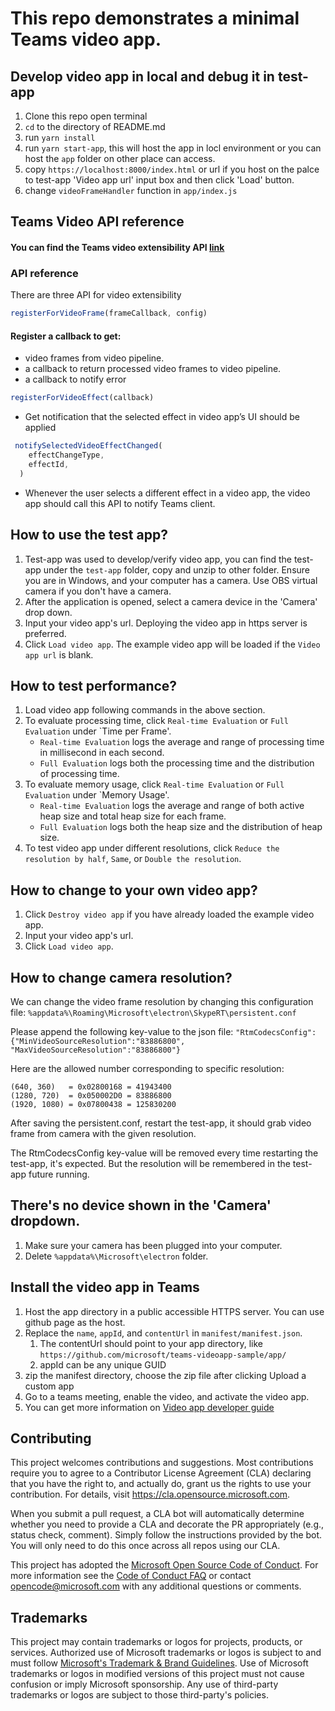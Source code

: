 # This repo demonstrates a minimal Teams video app.

## Develop video app in local and debug it in test-app

1. Clone this repo open terminal
2. `cd` to the directory of README.md
3. run `yarn install`
4. run `yarn start-app`, this will host the app in locl environment or you can host the `app` folder on other place can access.
5. copy `https://localhost:8000/index.html` or url if you host on the palce to test-app 'Video app url' input box and then click 'Load' button.
6. change `videoFrameHandler` function in `app/index.js`


## Teams Video API reference
#### You can find the Teams video extensibility API [link](https://github.com/OfficeDev/microsoft-teams-library-js/blob/master/src/public/video.ts)

### API reference
There are three API for video extensibility
```javascript
registerForVideoFrame(frameCallback, config) 
```
#### Register a callback to get: 
- video frames from video pipeline.
- a callback to return processed video frames to video pipeline. 
- a callback to notify error 

```javascript
registerForVideoEffect(callback)
```
- Get notification that the selected effect in video app’s UI should be applied
```javascript
 notifySelectedVideoEffectChanged(
    effectChangeType,
    effectId,
  ) 
  ```
  - Whenever the user selects a different effect in a video app, the video app should call this API to notify Teams client. 
## How to use the test app?

1. Test-app was used to develop/verify video app, you can find the test-app under the `test-app` folder, copy and unzip to other folder. Ensure you are in Windows, and your computer has a camera. Use OBS virtual camera if you don't have a camera.
2. After the application is opened, select a camera device in the 'Camera' drop down.
3. Input your video app's url. Deploying the video app in https server is preferred.
4. Click `Load video app`. The example video app will be loaded if the `Video app url` is blank.

## How to test performance?

1. Load video app following commands in the above section.
2. To evaluate processing time, click `Real-time Evaluation` or `Full Evaluation` under `Time per Frame'. 
    - `Real-time Evaluation` logs the average and range of processing time in millisecond in each second.
    - `Full Evaluation` logs both the processing time and the distribution of processing time.
3. To evaluate memory usage, click `Real-time Evaluation` or `Full Evaluation` under `Memory Usage'. 
    - `Real-time Evaluation` logs the average and range of both active heap size and total heap size for each frame.
    - `Full Evaluation` logs both the heap size and the distribution of heap size.
4. To test video app under different resolutions, click `Reduce the resolution by half`, `Same`, or `Double the resolution`. 


## How to change to your own video app?

1. Click `Destroy video app` if you have already loaded the example video app.
2. Input your video app's url.
3. Click `Load video app`.

## How to change camera resolution?

We can change the video frame resolution by changing this configuration file: `%appdata%\Roaming\Microsoft\electron\SkypeRT\persistent.conf`

Please append the following key-value to the json file: `"RtmCodecsConfig": {"MinVideoSourceResolution":"83886800", "MaxVideoSourceResolution":"83886800"}`

Here are the allowed number corresponding to specific resolution:

```
(640, 360)   = 0x02800168 = 41943400
(1280, 720)  = 0x050002D0 = 83886800
(1920, 1080) = 0x07800438 = 125830200
```

After saving the persistent.conf, restart the test-app, it should grab video frame from camera with the given resolution.
 
The RtmCodecsConfig key-value will be removed every time restarting the test-app, it's expected. But the resolution will be remembered in the test-app future running.

## There's no device shown in the 'Camera' dropdown.

1. Make sure your camera has been plugged into your computer.
2. Delete `%appdata%\Microsoft\electron` folder.
## Install the video app in Teams
1. Host the app directory in a public accessible HTTPS server. You can use github page as the host.
2. Replace the `name`, `appId`, and `contentUrl` in `manifest/manifest.json`.
    1. The contentUrl should point to your app directory, like `https://github.com/microsoft/teams-videoapp-sample/app/`
    2. appId can be any unique GUID
3. zip the manifest directory, choose the zip file after clicking Upload a custom app
4. Go to a teams meeting, enable the video, and activate the video app.
5. You can get more information on [Video app developer guide](https://github.com/microsoft/teams-videoapp-sample/wiki/Teams-Video-App-Developer-Guide)


## Contributing

This project welcomes contributions and suggestions.  Most contributions require you to agree to a
Contributor License Agreement (CLA) declaring that you have the right to, and actually do, grant us
the rights to use your contribution. For details, visit https://cla.opensource.microsoft.com.

When you submit a pull request, a CLA bot will automatically determine whether you need to provide
a CLA and decorate the PR appropriately (e.g., status check, comment). Simply follow the instructions
provided by the bot. You will only need to do this once across all repos using our CLA.

This project has adopted the [Microsoft Open Source Code of Conduct](https://opensource.microsoft.com/codeofconduct/).
For more information see the [Code of Conduct FAQ](https://opensource.microsoft.com/codeofconduct/faq/) or
contact [opencode@microsoft.com](mailto:opencode@microsoft.com) with any additional questions or comments.

## Trademarks

This project may contain trademarks or logos for projects, products, or services. Authorized use of Microsoft 
trademarks or logos is subject to and must follow 
[Microsoft's Trademark & Brand Guidelines](https://www.microsoft.com/en-us/legal/intellectualproperty/trademarks/usage/general).
Use of Microsoft trademarks or logos in modified versions of this project must not cause confusion or imply Microsoft sponsorship.
Any use of third-party trademarks or logos are subject to those third-party's policies.
